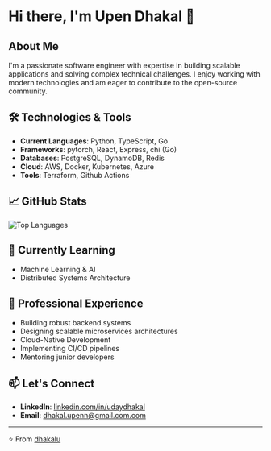 # Hi there, I'm Upen Dhakal 👋

## About Me
I'm a passionate software engineer with expertise in building scalable applications and solving complex technical challenges. I enjoy working with modern technologies and am eager to contribute to the open-source community.

## 🛠️ Technologies & Tools
- **Current Languages**: Python, TypeScript, Go
- **Frameworks**: pytorch, React, Express, chi (Go)
- **Databases**: PostgreSQL, DynamoDB, Redis
- **Cloud**: AWS, Docker, Kubernetes, Azure
- **Tools**: Terraform, Github Actions

## 📈 GitHub Stats
![Top Languages](https://github-readme-stats.vercel.app/api/top-langs/?username=dhakalu&hide=javascript,css,scss,html&theme=tokyonight&layout=compact)

## 🌱 Currently Learning
- Machine Learning & AI
- Distributed Systems Architecture


## 💼 Professional Experience
- Building robust backend systems
- Designing scalable microservices architectures
- Cloud-Native Development
- Implementing CI/CD pipelines
- Mentoring junior developers

## 📫 Let's Connect
- **LinkedIn**: [linkedin.com/in/udaydhakal](https://linkedin.com/in/dhakalu)
- **Email**: dhakal.upenn@gmail.com.com

---
⭐️ From [dhakalu](https://github.com/dhakalu)
